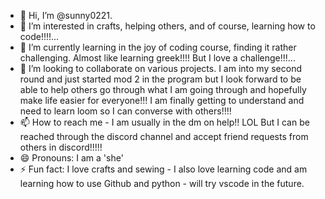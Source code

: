 - 👋 Hi, I’m @sunny0221.
- 👀 I’m interested in crafts, helping others, and of course, learning how to code!!!!...
- 🌱 I’m currently learning in the joy of coding course, finding it rather challenging.  Almost like learning greek!!!!  But I love a challenge!!!...
- 💞️ I’m looking to collaborate on various projects.  I am into my second round and just started mod 2 in the program but I look forward to be able to help others go through what I am going through and hopefully make life easier for everyone!!!  I am finally getting to understand and need to learn loom so I can converse with others!!!!
- 📫 How to reach me - I am usually in the dm on help!!  LOL  But I can be reached through the discord channel and accept friend requests from others in discord!!!!!
- 😄 Pronouns: I am a 'she'
- ⚡ Fun fact: I love crafts and sewing - I also love learning code and am learning how to use Github and python - will try vscode in the future.

<!---
sunny0221/sunny0221 is a ✨ special ✨ repository because its `README.md` (this file) appears on your GitHub profile.
You can click the Preview link to take a look at your changes.
--->
